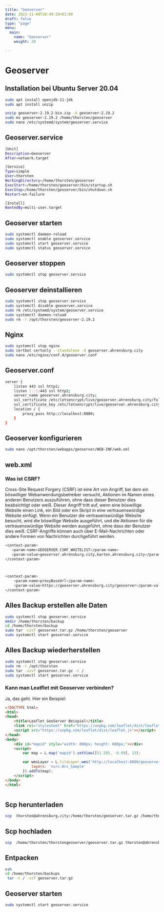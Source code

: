 ```yaml
---
title: "Geoserver"
date: 2023-11-09T20:49:29+01:00
draft: false
type: "page"
menu: 
  main:
    name: "Geoserver"
    weight: 20
    
---
```

# Geoserver
## Installation bei Ubuntu Server 20.04
```bash
sudo apt install openjdk-11-jdk
sudo apt install unzip

unzip geoserver-2.19.2-bin.zip -d geoserver-2.19.2
sudo mv geoserver-2.19.2 /home/thorsten/geoserver
sudo nano /etc/systemd/system/geoserver.service
```
## Geoserver.service
```bash
[Unit]
Description=Geoserver
After=network.target

[Service]
Type=simple
User=thorsten
WorkingDirectory=/home/thorsten/geoserver
ExecStart=/home/thorsten/geoserver/bin/startup.sh
ExecStop=/home/thorsten/geoserver/bin/shutdown.sh
Restart=on-failure

[Install]
WantedBy=multi-user.target
```
## Geoserver starten
```bash
sudo systemctl daemon-reload
sudo systemctl enable geoserver.service
sudo systemctl start geoserver.service
sudo systemctl status geoserver.service
```
## Geoserver stoppen
```bash
sudo systemctl stop geoserver.service
```
## Geoserver deinstallieren
```bash
sudo systemctl stop geoserver.service
sudo systemctl disable geoserver.service
sudo rm /etc/systemd/system/geoserver.service
sudo systemctl daemon-reload
sudo rm -r /opt/thorsten/geoserver-2.19.2
```
## Nginx
```bash
sudo systemctl stop nginx
sudo certbot certonly --standalone -d geoserver.ahrensburg.city
sudo nano /etc/nginx/conf.d/geoserver.conf
```
## Geoserver.conf
```bash
server {
    listen 443 ssl http2;
    listen [::]:443 ssl http2;
    server_name geoserver.ahrensburg.city;
    ssl_certificate /etc/letsencrypt/live/geoserver.ahrensburg.city/fullchain.pem;
    ssl_certificate_key /etc/letsencrypt/live/geoserver.ahrensburg.city/privkey.pem;
    location / {
        proxy_pass http://localhost:8080;
    }
}
```

## Geoserver konfigurieren
```bash
sudo nano /opt/thorsten/webapps/geoserver/WEB-INF/web.xml
```
## web.xml
### Was ist CSRF?
Cross-Site Request Forgery (CSRF) ist eine Art von Angriff, bei dem ein böswilliger Webanwendungsbetreiber versucht, Aktionen im Namen eines anderen Benutzers auszuführen, ohne dass dieser Benutzer dies beabsichtigt oder weiß. Dieser Angriff tritt auf, wenn eine böswillige Website einen Link, ein Bild oder ein Skript in eine vertrauenswürdige Website einfügt. Wenn ein Benutzer die vertrauenswürdige Website besucht, wird die böswillige Website ausgeführt, und die Aktionen für die vertrauenswürdige Website werden ausgeführt, ohne dass der Benutzer dies weiß. CSRF-Angriffe können auch über E-Mail-Nachrichten oder andere Formen von Nachrichten durchgeführt werden.

```bash
<context-param>
   <param-name>GEOSERVER_CSRF_WHITELIST</param-name>
   <param-value>geoserver.ahrensburg.city,karten.ahrensburg.city</param-value>
</context-param>



<context-param>
    <param-name>proxyBaseUrl</param-name>
    <param-value>https://geoserver.ahrensburg.city/geoserver</param-value>
</context-param>
```

## Alles Backup erstellen alle Daten
```bash
sudo systemctl stop geoserver.service
mkdir /home/thorsten/backup
cd /home/thorsten/backup
sudo tar -czvf geoserver.tar.gz /home/thorsten/geoserver
sudo systemctl start geoserver.service
```
## Alles Backup wiederherstellen
```bash
sudo systemctl stop geoserver.service
sudo rm -r /opt/thorsten
sudo tar -xzvf geoserver.tar.gz -C /
sudo systemctl start geoserver.service
```
### Kann man Leatflet mit Geoserver verbinden?
Ja, das geht. Hier ein Beispiel:
```html
<!DOCTYPE html>
<html>
<head>
    <title>Leaflet GeoServer Beispiel</title>
    <link rel="stylesheet" href="https://unpkg.com/leaflet/dist/leaflet.css" />
    <script src="https://unpkg.com/leaflet/dist/leaflet.js"></script>
</head>
<body>
    <div id="mapid" style="width: 800px; height: 600px;"></div>
    <script>
        var map = L.map('mapid').setView([51.505, -0.09], 13);

        var wmsLayer = L.tileLayer.wms('http://localhost:8080/geoserver/wms', {
            layers: 'nurc:Arc_Sample'
        }).addTo(map);
    </script>
</body>
</html>
    
```
## Scp herunterladen
```bash
scp  thorsten@ahrensburg.city:/home/thorsten/geoserver.tar.gz /home/thorsten/thorstengeoserver/geoserver.tar.gz
```
## Scp hochladen
```bash
scp  /home/thorsten/thorstengeoserver/geoserver.tar.gz thorsten@ahrensburg.city:/home/thorsten/geoserver.tar.gz
```
## Entpacken
```bash
ssh 
cd /home/thorsten/backups
 tar -C / -xzf geoserver.tar.gz
```
## Geoserver starten
```bash
sudo systemctl start geoserver.service
```
